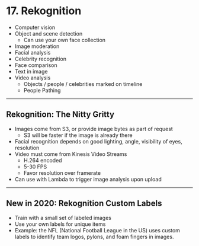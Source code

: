 # 17. Rekognition

- Computer vision
- Object and scene detection
    - Can use your own face collection
- Image moderation
- Facial analysis
- Celebrity recognition
- Face comparison
- Text in image
- Video analysis
    - Objects / people / celebrities marked on timeline
    - People Pathing

---

## Rekognition: The Nitty Gritty

- Images come from S3, or provide image bytes as part of request
    - S3 will be faster if the image is already there
- Facial recognition depends on good lighting, angle, visibility of eyes, resolution
- Video must come from Kinesis Video Streams
    - H.264 encoded
    - 5-30 FPS
    - Favor resolution over framerate
- Can use with Lambda to trigger image analysis upon upload

---

## New in 2020: Rekognition Custom Labels

- Train with a small set of labeled images
- Use your own labels for unique items
- Example: the NFL (National Football League in the US) uses custom labels to identify team logos, pylons, and foam fingers in images.